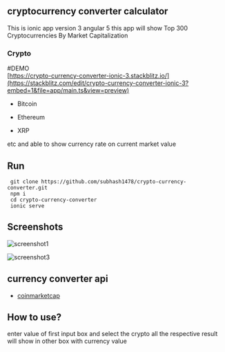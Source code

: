 ## cryptocurrency converter calculator
This is  ionic app version 3 angular 5
this app will show  Top 300 Cryptocurrencies By Market Capitalization
### Crypto   


#DEMO  
[https://crypto-currency-converter-ionic-3.stackblitz.io/](https://stackblitz.com/edit/crypto-currency-converter-ionic-3?embed=1&file=app/main.ts&view=preview)


* Bitcoin
- Ethereum
+ XRP
 
etc and able to show currency rate on current market value



## Run
```
 git clone https://github.com/subhash1478/crypto-currency-converter.git
 npm i
 cd crypto-currency-converter
 ionic serve
```
 


## Screenshots
![screenshot1](https://raw.githubusercontent.com/subhash1478/crypto-currency-converter/master/src/assets/screenshot/screen1.png?v=4&s=200)
 
![screenshot3](https://raw.githubusercontent.com/subhash1478/crypto-currency-converter/master/src/assets/screenshot/screen3.png?v=4&s=200)

## currency converter api
 
 - [coinmarketcap](https://coinmarketcap.com/)
 
  
## How to use?
 
 enter value of first input box and select the crypto all the respective result will show in other box 
 with currency value

 
